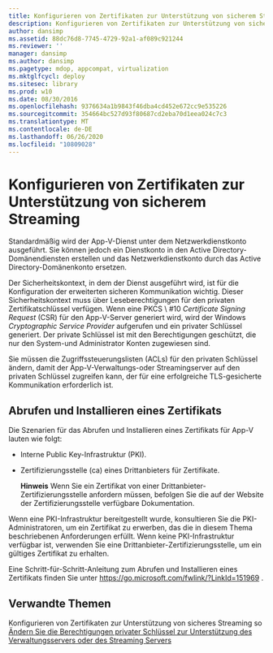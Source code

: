 ```yaml
---
title: Konfigurieren von Zertifikaten zur Unterstützung von sicherem Streaming
description: Konfigurieren von Zertifikaten zur Unterstützung von sicherem Streaming
author: dansimp
ms.assetid: 88dc76d8-7745-4729-92a1-af089c921244
ms.reviewer: ''
manager: dansimp
ms.author: dansimp
ms.pagetype: mdop, appcompat, virtualization
ms.mktglfcycl: deploy
ms.sitesec: library
ms.prod: w10
ms.date: 08/30/2016
ms.openlocfilehash: 9376634a1b9843f46dba4cd452e672cc9e535226
ms.sourcegitcommit: 354664bc527d93f80687cd2eba70d1eea024c7c3
ms.translationtype: MT
ms.contentlocale: de-DE
ms.lasthandoff: 06/26/2020
ms.locfileid: "10809028"
---
```

# Konfigurieren von Zertifikaten zur Unterstützung von sicherem Streaming


Standardmäßig wird der App-V-Dienst unter dem Netzwerkdienstkonto ausgeführt. Sie können jedoch ein Dienstkonto in den Active Directory-Domänendiensten erstellen und das Netzwerkdienstkonto durch das Active Directory-Domänenkonto ersetzen.

Der Sicherheitskontext, in dem der Dienst ausgeführt wird, ist für die Konfiguration der erweiterten sicheren Kommunikation wichtig. Dieser Sicherheitskontext muss über Leseberechtigungen für den privaten Zertifikatschlüssel verfügen. Wenn eine PKCS \ #10 *Certificate Signing Request* (CSR) für den App-V-Server generiert wird, wird der Windows *Cryptographic Service Provider* aufgerufen und ein privater Schlüssel generiert. Der private Schlüssel ist mit den Berechtigungen geschützt, die nur den System-und Administrator Konten zugewiesen sind.

Sie müssen die Zugriffssteuerungslisten (ACLs) für den privaten Schlüssel ändern, damit der App-V-Verwaltungs-oder Streamingserver auf den privaten Schlüssel zugreifen kann, der für eine erfolgreiche TLS-gesicherte Kommunikation erforderlich ist.

## Abrufen und Installieren eines Zertifikats


Die Szenarien für das Abrufen und Installieren eines Zertifikats für App-V lauten wie folgt:

-   Interne Public Key-Infrastruktur (PKI).

-   Zertifizierungsstelle (ca) eines Drittanbieters für Zertifikate.

    **Hinweis**  Wenn Sie ein Zertifikat von einer Drittanbieter-Zertifizierungsstelle anfordern müssen, befolgen Sie die auf der Website der Zertifizierungsstelle verfügbare Dokumentation.

     

Wenn eine PKI-Infrastruktur bereitgestellt wurde, konsultieren Sie die PKI-Administratoren, um ein Zertifikat zu erwerben, das die in diesem Thema beschriebenen Anforderungen erfüllt. Wenn keine PKI-Infrastruktur verfügbar ist, verwenden Sie eine Drittanbieter-Zertifizierungsstelle, um ein gültiges Zertifikat zu erhalten.

Eine Schritt-für-Schritt-Anleitung zum Abrufen und Installieren eines Zertifikats finden Sie unter <https://go.microsoft.com/fwlink/?LinkId=151969> .

## Verwandte Themen


Konfigurieren von Zertifikaten zur Unterstützung von sicheres Streaming so [Ändern Sie die Berechtigungen privater Schlüssel zur Unterstützung des Verwaltungsservers oder des Streaming Servers](how-to-modify-private-key-permissions-to-support-management-server-or-streaming-server.md)

 

 





